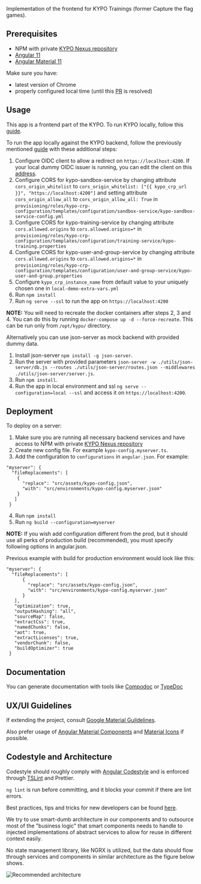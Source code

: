 Implementation of the frontend for KYPO Trainings (former Capture the flag games).

## Prerequisites

- NPM with private [KYPO Nexus repository](https://projects.ics.muni.cz/projects/kbase/knowledgebase/articles/153)
- [Angular 11](https://angular.io/guide/quickstart)
- [Angular Material 11](https://material.angular.io/guide/getting-started)

Make sure you have:
- latest version of Chrome
- properly configured local time (until this [PR](https://github.com/manfredsteyer/angular-oauth2-oidc/pull/596) is resolved)

## Usage
This app is a frontend part of the KYPO. To run KYPO locally, follow this [guide](https://gitlab.ics.muni.cz/kypo-crp/prototypes-and-examples/kypo-crp-local-demo).

To run the app locally against the KYPO backend, follow the previously mentioned [guide](https://gitlab.ics.muni.cz/kypo-crp/prototypes-and-examples/kypo-crp-local-demo) with these additional steps:

1.  Configure OIDC client to allow a redirect on `https://localhost:4200`. If your local dummy OIDC issuer is running, you can edit the client on this [address](https://172.19.0.22:8443/csirtmu-dummy-issuer-server/manage/admin/clients).
2.  Configure CORS for kypo-sandbox-service by changing attribute `cors_origin_whitelist` to `cors_origin_whitelist: ["{{ kypo_crp_url }}", "https://localhost:4200"]` and setting attribute `cors_origin_allow_all` to `cors_origin_allow_all: True` in `provisioning/roles/kypo-crp-configuration/templates/configuration/sandbox-service/kypo-sandbox-service-config.yml`
3.  Configure CORS for kypo-training-service by changing attribute `cors.allowed.origins` to `cors.allowed.origins=*` in `provisioning/roles/kypo-crp-configuration/templates/configuration/training-service/kypo-training.properties`
4.  Configure CORS for kypo-user-and-group-service by changing attribute `cors.allowed.origins` to `cors.allowed.origins=*` in `provisioning/roles/kypo-crp-configuration/templates/configuration/user-and-group-service/kypo-user-and-group.properties`
5.  Configure `kypo_crp_instance_name` from default value to your uniquely chosen one in `local-demo-extra-vars.yml`
6.  Run `npm install`
7.  Run `ng serve --ssl` to run the app on `https://localhost:4200`

**NOTE:** You will need to recreate the docker containers after steps 2, 3 and 4. You can do this by running `docker-compose up -d --force-recreate`. This can be run only from `/opt/kypo/` directory.

Alternatively you can use json-server as mock backend with provided dummy data.

1.  Install json-server `npm install -g json-server`.
3.  Run the server with provided parameters `json-server -w ./utils/json-server/db.js --routes ./utils/json-server/routes.json --middlewares ./utils/json-server/server.js`.
4.  Run `npm install`.
5.  Run the app in local environment and ssl `ng serve --configuration=local --ssl` and access it on `https://localhost:4200`.

## Deployment

To deploy on a server:

1.  Make sure you are running all necessary backend services and have access to NPM with private [KYPO Nexus repository](https://projects.ics.muni.cz/projects/kbase/knowledgebase/articles/153)
2.  Create new config file. For example `kypo-config.myserver.ts`.
3.  Add the configuration to `configurations` in `angular.json`. For example:

```
"myserver": {
  "fileReplacements": [
    {
      "replace": "src/assets/kypo-config.json",
      "with": "src/environments/kypo-config.myserver.json"
    }
   ]
 }
```

4. Run `npm install`
5. Run `ng build --configuration=myserver`

**NOTE:** If you wish add configuration different from the prod, but it should use all perks of production build (recommended), you must specify following options in angular.json.

Previous example with build for production environment would look like this:

```
"myserver": {
  "fileReplacements": [
      {
        "replace": "src/assets/kypo-config.json",
        "with": "src/environments/kypo-config.myserver.json"
      }
   ],
   "optimization": true,
   "outputHashing": "all",
   "sourceMap": false,
   "extractCss": true,
   "namedChunks": false,
   "aot": true,
   "extractLicenses": true,
   "vendorChunk": false,
   "buildOptimizer": true
 }
```

## Documentation

You can generate documentation with tools like [Compodoc](https://compodoc.app/) or [TypeDoc](https://typedoc.org/)

## UX/UI Guidelines

If extending the project, consult [Google Material Guildelines](https://material.io/design/guidelines-overview/).

Also prefer usage of [Angular Material Components](https://material.angular.io/) and [Material Icons](https://material.io/resources/icons/) if possible.

## Codestyle and Architecture

Codestyle should roughly comply with [Angular Codestyle](https://angular.io/guide/styleguide) and is enforced through [TSLint](https://palantir.github.io/tslint/) and Prettier.

`ng lint` is run before committing, and it blocks your commit if there are lint errors.

Best practices, tips and tricks for new developers can be found [here](https://projects.ics.muni.cz/projects/kbase/knowledgebase/articles/170).

We try to use smart-dumb architecture in our components and to outsource most of the "business logic" that smart components needs to handle to injected implementations of abstract services to allow for reuse in different context easily.

No state management library, like NGRX is utilized, but the data should flow through services and components in similar architecture as the figure below shows.

![Recommended architecture](https://gitlab.ics.muni.cz/kypo2/frontend-new/kypo2-trainings/wikis/uploads/2ab19735a374e035b509c6a04fb29282/frontend-dataflow.png)
